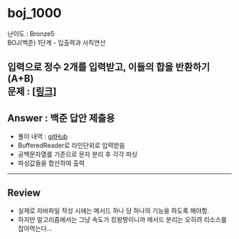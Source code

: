 # boj_1000

난이도 : Bronze5  
BOJ(백준) 1단계 - 입출력과 사칙연산

입력으로 정수 2개를 입력받고, 이들의 합을 반환하기(A+B)  
문제 : <a href="https://www.acmicpc.net/problem/1000" target="_blank"> [링크]</a>
---  

## Answer : 백준 답안 제출용

- 풀이 내역 : <a href="https://github.com/ttasjwi/BOJ/blob/master/src/boj_1000/Answer.java" target="_blank">gitHub</a>
- BufferedReader로 라인단위로 입력받음
- 공백문자열를 기준으로 문자 분리 후 각각 파싱
- 파싱값들을 합산하여 출력

---

## Review
- 실제로 자바파일 작성 시에는 메서드 하나 당 하나의 기능을 하도록 해야함.
- 하지만 알고리즘에서는 그냥 속도가 킹왕짱이니까 메서드 분리는 오히려 리소스를 잡아먹는다...